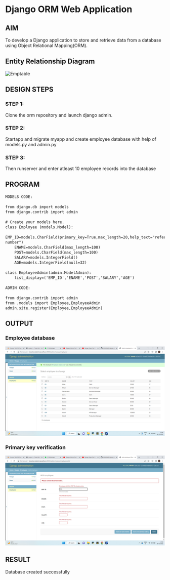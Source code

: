 # Django ORM Web Application

## AIM
To develop a Django application to store and retrieve data from a database using Object Relational Mapping(ORM).

## Entity Relationship Diagram
![Emptable](./images/ER.png)

## DESIGN STEPS

### STEP 1:
Clone the orm repository and launch django admin.

### STEP 2:
Startapp and migrate myapp and create employee database with help of models.py and admin.py

### STEP 3:
Then runserver and enter atleast 10 employee records into the database

## PROGRAM
```
MODELS CODE:

from django.db import models
from django.contrib import admin

# Create your models here.
class Employee (models.Model):
    EMP_ID=models.CharField(primary_key=True,max_length=20,help_text="reference number")
    ENAME=models.CharField(max_length=100)
    POST=models.CharField(max_length=100)
    SALARY=models.IntegerField()
    AGE=models.IntegerField(null=32)

class EmployeeAdmin(admin.ModelAdmin):
    list_display=('EMP_ID','ENAME','POST','SALARY','AGE')

ADMIN CODE:

from django.contrib import admin
from .models import Employee,EmployeeAdmin
admin.site.register(Employee,EmployeeAdmin)

```
## OUTPUT

### Employee database
![Emptable](./images/emp.png)

### Primary key verification
![Emptable](./images/primary.png)

## RESULT
Database created successfully
